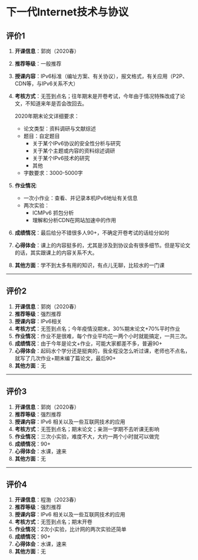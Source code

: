 # 下一代Internet技术与协议

## 评价1

1. **开课信息**：郭岗（2020春）
2. **推荐等级**：一般推荐
3. **授课内容**：IPv6标准（编址方案、有关协议），报文格式，有关应用（P2P、CDN等，与IPv6关系不大）
4. **考核方式**：无签到点名；往年期末是开卷考试，今年由于情况特殊改成了论文，不知道来年是否会改回去。

    2020年期末论文详细要求：
    - 论文类型：资料调研与文献综述
    - 题目：自定题目
        - 关于某个IPv6协议的安全性分析与研究
        - 关于某个主题或内容的资料综述调研
        - 关于某个IPv6技术的研究
        - 其他
    - 字数要求：3000-5000字
5. **作业情况**:
    - 一次小作业：查看、并记录本机IPv6地址有关信息
    - 两次实验：
        - ICMPv6 抓包分析
        - 理解和分析CDN在网站加速中的作用
6. **成绩情况**：最后给分不错很多人90+，不确定开卷考试的话给分如何
7. **心得体会**：课上的内容挺多的，尤其是涉及到协议会有很多细节。但是写论文的话，其实跟课上的内容关系不大。
8. **其他方面**：学不到太多有用的知识，有点儿无聊，比较水的一门课

---

## 评价2

1. **开课信息**：郭岗（2020春）
2. **推荐等级**：强烈推荐
3. **授课内容**：IPv6相关
4. **考核方式**：无签到点名；今年疫情没期末，30%期末论文+70%平时作业
5. **作业情况**：作业不是很难，每个作业平均花一两个小时就能搞定，一共三次。
6. **成绩情况**：由于今年是论文+作业，可能大家都差不多，普遍90+
7. **心得体会**：起码水个学分还是挺爽的，我全程没怎么听过课，老师也不点名，就写了几次作业+期末编了篇论文，最后90+
8. **其他方面**：无

---

## 评价3

1. **开课信息**：郭岗（2020春）
2. **推荐等级**：强烈推荐
3. **授课内容**：IPv6 相关以及一些互联网技术的应用
4. **考核方式**：无签到点名；期末论文；亲测一学期不去听课无影响
5. **作业情况**：三次小实验，难度不大，大约一两个小时就可以做完
6. **成绩情况**：90+
7. **心得体会**：水课，速来
8. **其他方面**：无

---

## 评价4

1. **开课信息**：程渤（2023春）
2. **推荐等级**：强烈推荐
3. **授课内容**：IPv6 相关以及一些互联网技术的应用
4. **考核方式**：无签到点名；期末开卷
5. **作业情况**：2次小实验，比计网的两次实验还简单
6. **成绩情况**：90+
7. **心得体会**：水课，速来
8. **其他方面**：无

